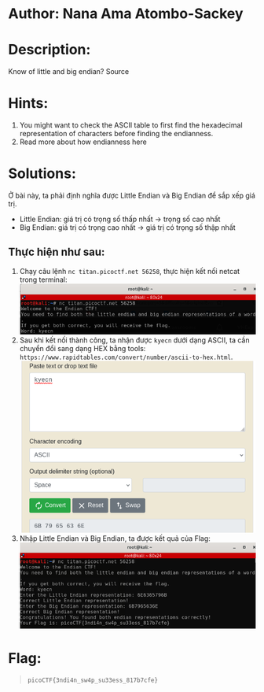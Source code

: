 # Author: Nana Ama Atombo-Sackey
# Description:
Know of little and big endian? Source
# Hints:
1. You might want to check the ASCII table to first find the hexadecimal representation of characters before finding the endianness.
2.  Read more about how endianness here
# Solutions:
 Ở bài này, ta phải định nghĩa được Little Endian và Big Endian để sắp xếp giá trị.
 - Little Endian: giá trị có trọng số thấp nhất -> trọng số cao nhất
 - Big Endian: giá trị có trọng cao nhất -> giá trị có trọng số thập nhất
  ## Thực hiện như sau:
1. Chạy câu lệnh `nc titan.picoctf.net 56258`, thực hiện kết nối netcat trong terminal:
![alt text](Photos/image-7.png)
2. Sau khi kết nối thành công, ta nhận được `kyecn` dưới dạng ASCII, ta cần chuyển đổi sang dạng HEX bằng tools: `https://www.rapidtables.com/convert/number/ascii-to-hex.html`.
![alt text](Photos/image-8.png)
3. Nhập Little Endian và Big Endian, ta được kết quả của Flag:
![alt text](Photos/image-9.png)
# Flag:
> `picoCTF{3ndi4n_sw4p_su33ess_817b7cfe}`
